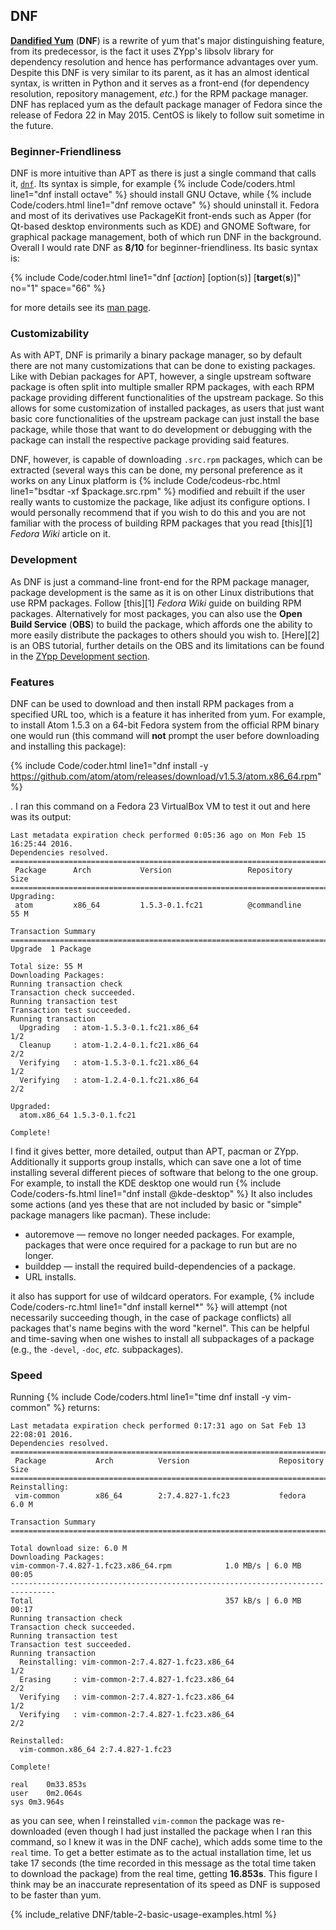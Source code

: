 ## DNF
[**Dandified Yum**](http://dnf.baseurl.org/) (**DNF**) is a rewrite of yum that's major distinguishing feature, from its predecessor, is the fact it uses ZYpp's libsolv library for dependency resolution and hence has performance advantages over yum. Despite this DNF is very similar to its parent, as it has an almost identical syntax, is written in Python and it serves as a front-end (for dependency resolution, repository management, *etc.*) for the RPM package manager. DNF has replaced yum as the default package manager of Fedora since the release of Fedora 22 in May 2015. CentOS is likely to follow suit sometime in the future.

### Beginner-Friendliness
DNF is more intuitive than APT as there is just a single command that calls it, [`dnf`](/man/dnf.8.html). Its syntax is simple, for example {% include Code/coders.html line1="dnf install octave" %} should install GNU Octave, while {% include Code/coders.html line1="dnf remove octave" %} should uninstall it. Fedora and most of its derivatives use PackageKit front-ends such as Apper (for Qt-based desktop environments such as KDE) and GNOME Software, for graphical package management, both of which run DNF in the background. Overall I would rate DNF as **8/10** for beginner-friendliness. Its basic syntax is:

{% include Code/coder.html line1="dnf [<i>action</i>] [option(s)] [<b>target</b>(<b>s</b>)]" no="1" space="66" %}

for more details see its [man page](/man/dnf.8.html).

### Customizability
As with APT, DNF is primarily a binary package manager, so by default there are not many customizations that can be done to existing packages. Like with Debian packages for APT, however, a single upstream software package is often split into multiple smaller RPM packages, with each RPM package providing different functionalities of the upstream package. So this allows for some customization of installed packages, as users that just want basic core functionalities of the upstream package can just install the base package, while those that want to do development or debugging with the package can install the respective package providing said features.

DNF, however, is capable of downloading `.src.rpm` packages, which can be extracted (several ways this can be done, my personal preference as it works on any Linux platform is {% include Code/codeus-rbc.html line1="bsdtar -xf $package.src.rpm" %} modified and rebuilt if the user really wants to customize the package, like adjust its configure options. I would personally recommend that if you wish to do this and you are not familiar with the process of building RPM packages that you read [this][1] *Fedora Wiki* article on it.

### Development
As DNF is just a command-line front-end for the RPM package manager, package development is the same as it is on other Linux distributions that use RPM packages. Follow [this][1] *Fedora Wiki* guide on building RPM packages. Alternatively for most packages, you can also use the **Open Build Service** (**OBS**) to build the package, which affords one the ability to more easily distribute the packages to others should you wish to. [Here][2] is an OBS tutorial, further details on the OBS and its limitations can be found in the [ZYpp Development section](#toc51).

### Features
DNF can be used to download and then install RPM packages from a specified URL too, which is a feature it has inherited from yum. For example, to install Atom 1.5.3 on a 64-bit Fedora system from the official RPM binary one would run (this command will **not** prompt the user before downloading and installing this package):

{% include Code/coder.html line1="dnf install -y https://github.com/atom/atom/releases/download/v1.5.3/atom.x86_64.rpm" %}

. I ran this command on a Fedora 23 VirtualBox VM to test it out and here was its output:

~~~
Last metadata expiration check performed 0:05:36 ago on Mon Feb 15 16:25:44 2016.
Dependencies resolved.
================================================================================
 Package      Arch           Version                 Repository            Size
================================================================================
Upgrading:
 atom         x86_64         1.5.3-0.1.fc21          @commandline          55 M

Transaction Summary
================================================================================
Upgrade  1 Package

Total size: 55 M
Downloading Packages:
Running transaction check
Transaction check succeeded.
Running transaction test
Transaction test succeeded.
Running transaction
  Upgrading   : atom-1.5.3-0.1.fc21.x86_64                                  1/2
  Cleanup     : atom-1.2.4-0.1.fc21.x86_64                                  2/2
  Verifying   : atom-1.5.3-0.1.fc21.x86_64                                  1/2
  Verifying   : atom-1.2.4-0.1.fc21.x86_64                                  2/2

Upgraded:
  atom.x86_64 1.5.3-0.1.fc21                                                    

Complete!
~~~

I find it gives better, more detailed, output than APT, pacman or ZYpp. Additionally it supports group installs, which can save one a lot of time installing several different pieces of software that belong to the one group. For example, to install the KDE desktop one would run {% include Code/coders-fs.html line1="dnf install @kde-desktop" %} It also includes some actions (and yes these that are not included by basic or "simple" package managers like pacman). These include:

* autoremove &mdash; remove no longer needed packages. For example, packages that were once required for a package to run but are no longer.
* builddep &mdash; install the required build-dependencies of a package.
* URL installs.

it also has support for use of wildcard operators. For example, {% include Code/coders-rc.html line1="dnf install kernel*" %} will attempt (not necessarily succeeding though, in the case of package conflicts) all packages that's name begins with the word "kernel". This can be helpful and time-saving when one wishes to install all subpackages of a package (e.g., the `-devel`, `-doc`, *etc.* subpackages).

### Speed
Running {% include Code/coders.html line1="time dnf install -y vim-common" %} returns:

~~~
Last metadata expiration check performed 0:17:31 ago on Sat Feb 13 22:08:01 2016.
Dependencies resolved.
================================================================================
 Package           Arch          Version                    Repository     Size
================================================================================
Reinstalling:
 vim-common        x86_64        2:7.4.827-1.fc23           fedora        6.0 M

Transaction Summary
================================================================================

Total download size: 6.0 M
Downloading Packages:
vim-common-7.4.827-1.fc23.x86_64.rpm            1.0 MB/s | 6.0 MB     00:05    
--------------------------------------------------------------------------------
Total                                           357 kB/s | 6.0 MB     00:17     
Running transaction check
Transaction check succeeded.
Running transaction test
Transaction test succeeded.
Running transaction
  Reinstalling: vim-common-2:7.4.827-1.fc23.x86_64                          1/2
  Erasing     : vim-common-2:7.4.827-1.fc23.x86_64                          2/2
  Verifying   : vim-common-2:7.4.827-1.fc23.x86_64                          1/2
  Verifying   : vim-common-2:7.4.827-1.fc23.x86_64                          2/2

Reinstalled:
  vim-common.x86_64 2:7.4.827-1.fc23                                            

Complete!

real	0m33.853s
user	0m2.064s
sys	0m3.964s
~~~

as you can see, when I reinstalled `vim-common` the package was re-downloaded (even though I had just installed the package when I ran this command, so I knew it was in the DNF cache), which adds some time to the `real` time. To get a better estimate as to the actual installation time, let us take 17 seconds (the time recorded in this message as the total time taken to download the package) from the real time, getting **16.853s**. This figure I think may be an inaccurate representation of its speed as DNF is supposed to be faster than yum.

{% include_relative DNF/table-2-basic-usage-examples.html %}
